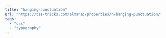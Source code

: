 ```yaml
---
title: "hanging-punctuation"
url: "https://css-tricks.com/almanac/properties/h/hanging-punctuation/"
tags:
  - "css"
  - "typography"
---
```

